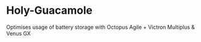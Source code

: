 # Holy-Guacamole
Optimises usage of battery storage with Octopus Agile + Victron Multiplus &amp; Venus GX
